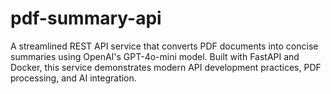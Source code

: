# pdf-summary-api
A streamlined REST API service that converts PDF documents into concise summaries using OpenAI's GPT-4o-mini model. Built with FastAPI and Docker, this service demonstrates modern API development practices, PDF processing, and AI integration.
